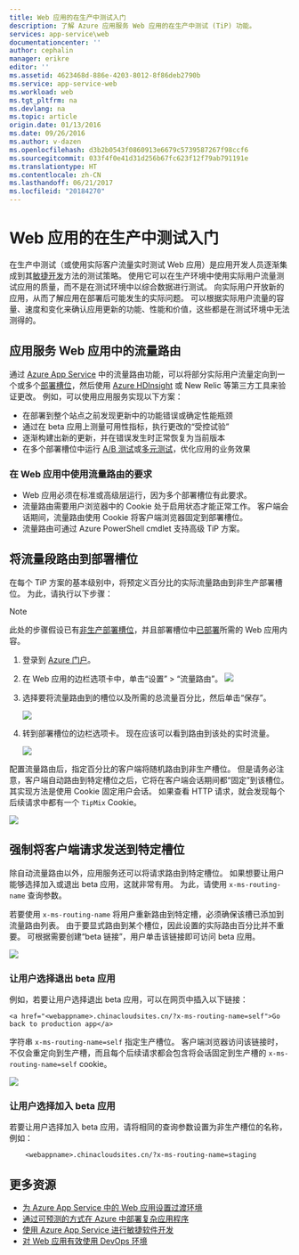 ```yaml
---
title: Web 应用的在生产中测试入门
description: 了解 Azure 应用服务 Web 应用的在生产中测试 (TiP) 功能。
services: app-service\web
documentationcenter: ''
author: cephalin
manager: erikre
editor: ''
ms.assetid: 4623468d-886e-4203-8012-8f86deb2790b
ms.service: app-service-web
ms.workload: web
ms.tgt_pltfrm: na
ms.devlang: na
ms.topic: article
origin.date: 01/13/2016
ms.date: 09/26/2016
ms.author: v-dazen
ms.openlocfilehash: d3b2b0543f0860913e6679c5739587267f98ccf6
ms.sourcegitcommit: 033f4f0e41d31d256b67fc623f12f79ab791191e
ms.translationtype: HT
ms.contentlocale: zh-CN
ms.lasthandoff: 06/21/2017
ms.locfileid: "20184270"
---
```

# <a name="get-started-with-test-in-production-for-web-apps"></a>Web 应用的在生产中测试入门
在生产中测试（或使用实际客户流量实时测试 Web 应用）是应用开发人员逐渐集成到其[敏捷开发](https://en.wikipedia.org/wiki/Agile_software_development)方法的测试策略。 使用它可以在生产环境中使用实际用户流量测试应用的质量，而不是在测试环境中以综合数据进行测试。 向实际用户开放新的应用，从而了解应用在部署后可能发生的实际问题。 可以根据实际用户流量的容量、速度和变化来确认应用更新的功能、性能和价值，这些都是在测试环境中无法测得的。

## <a name="traffic-routing-in-app-service-web-apps"></a>应用服务 Web 应用中的流量路由
通过 [Azure App Service](/app-service-web/app-service-changes-existing-services) 中的流量路由功能，可以将部分实际用户流量定向到一个或多个[部署槽位](web-sites-staged-publishing.md)，然后使用 [Azure HDInsight](https://www.azure.cn/home/features/hdinsight/) 或 New Relic 等第三方工具来验证更改。 例如，可以使用应用服务实现以下方案：

* 在部署到整个站点之前发现更新中的功能错误或确定性能瓶颈
* 通过在 beta 应用上测量可用性指标，执行更改的“受控试验”
* 逐渐构建出新的更新，并在错误发生时正常恢复为当前版本 
* 在多个部署槽位中运行 [A/B 测试](https://en.wikipedia.org/wiki/A/B_testing)或[多元测试](https://en.wikipedia.org/wiki/Multivariate_testing_in_marketing)，优化应用的业务效果

### <a name="requirements-for-using-traffic-routing-in-web-apps"></a>在 Web 应用中使用流量路由的要求
* Web 应用必须在标准或高级层运行，因为多个部署槽位有此要求。
* 流量路由需要用户浏览器中的 Cookie 处于启用状态才能正常工作。 客户端会话期间，流量路由使用 Cookie 将客户端浏览器固定到部署槽位。
* 流量路由可通过 Azure PowerShell cmdlet 支持高级 TiP 方案。

## <a name="route-traffic-segment-to-a-deployment-slot"></a>将流量段路由到部署槽位
在每个 TiP 方案的基本级别中，将预定义百分比的实际流量路由到非生产部署槽位。 为此，请执行以下步骤：

> [!NOTE]
> 此处的步骤假设已有[非生产部署槽位](web-sites-staged-publishing.md)，并且部署槽位中[已部署](web-sites-deploy.md)所需的 Web 应用内容。
> 
> 

1. 登录到 [Azure 门户](https://portal.azure.cn/)。
2. 在 Web 应用的边栏选项卡中，单击“设置” > “流量路由”。
   ![](./media/app-service-web-test-in-production/01-traffic-routing.png)
3. 选择要将流量路由到的槽位以及所需的总流量百分比，然后单击“保存”。

    ![](./media/app-service-web-test-in-production/02-select-slot.png)
4. 转到部署槽位的边栏选项卡。 现在应该可以看到路由到该处的实时流量。

    ![](./media/app-service-web-test-in-production/03-traffic-routed.png)

配置流量路由后，指定百分比的客户端将随机路由到非生产槽位。 但是请务必注意，客户端自动路由到特定槽位之后，它将在客户端会话期间都“固定”到该槽位。 其实现方法是使用 Cookie 固定用户会话。 如果查看 HTTP 请求，就会发现每个后续请求中都有一个 `TipMix` Cookie。

![](./media/app-service-web-test-in-production/04-tip-cookie.png)

## <a name="force-client-requests-to-a-specific-slot"></a>强制将客户端请求发送到特定槽位
除自动流量路由以外，应用服务还可以将请求路由到特定槽位。 如果想要让用户能够选择加入或退出 beta 应用，这就非常有用。 为此，请使用 `x-ms-routing-name` 查询参数。

若要使用 `x-ms-routing-name` 将用户重新路由到特定槽，必须确保该槽已添加到流量路由列表。 由于要显式路由到某个槽位，因此设置的实际路由百分比并不重要。 可根据需要创建“beta 链接”，用户单击该链接即可访问 beta 应用。

![](./media/app-service-web-test-in-production/06-enable-x-ms-routing-name.png)

### <a name="opt-users-out-of-beta-app"></a>让用户选择退出 beta 应用
例如，若要让用户选择退出 beta 应用，可以在网页中插入以下链接：

    <a href="<webappname>.chinacloudsites.cn/?x-ms-routing-name=self">Go back to production app</a>

字符串 `x-ms-routing-name=self` 指定生产槽位。 客户端浏览器访问该链接时，不仅会重定向到生产槽，而且每个后续请求都会包含将会话固定到生产槽的 `x-ms-routing-name=self` cookie。

![](./media/app-service-web-test-in-production/05-access-production-slot.png)

### <a name="opt-users-in-to-beta-app"></a>让用户选择加入 beta 应用
若要让用户选择加入 beta 应用，请将相同的查询参数设置为非生产槽位的名称，例如：

        <webappname>.chinacloudsites.cn/?x-ms-routing-name=staging

## <a name="more-resources"></a>更多资源
* [为 Azure App Service 中的 Web 应用设置过渡环境](web-sites-staged-publishing.md)
* [通过可预测的方式在 Azure 中部署复杂应用程序](app-service-deploy-complex-application-predictably.md)
* [使用 Azure App Service 进行敏捷软件开发](app-service-agile-software-development.md)
* [对 Web 应用有效使用 DevOps 环境](app-service-web-staged-publishing-realworld-scenarios.md)